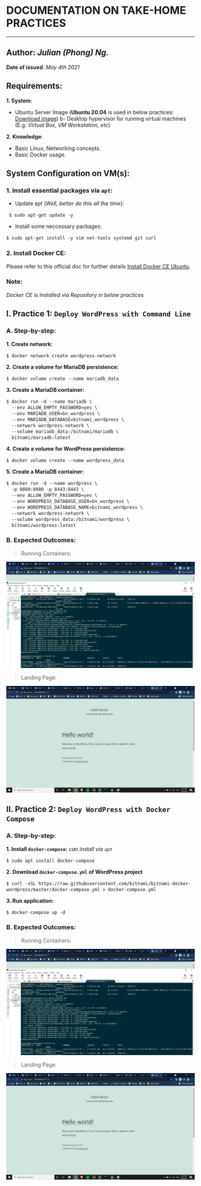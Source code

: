 # DOCUMENTATION ON TAKE-HOME PRACTICES
---
## **Author:** *Julian (Phong) Ng.*
**Date of issued**: *May 4th 2021*

## Requirements:
**1. System**:
- Ubuntu Server Image (**Ubuntu 20.04** is used in below practices: [Download image](https://ubuntu.com/download/server))
 b- Desktop hypervisor for running virtual machines (E.g: *Virtual Box, VM Workstation, etc*)

**2. Knowledge**:
- Basic Linux, Networking concepts.
- Basic Docker usage.

## System Configuration on VM(s):

### 1. Install essential packages via `apt`:
- Update apt (*Well, better do this all the time*):
```
 $ sudo apt-get update -y
```
- Install some neccessary packages:
```
$ sudo apt-get install -y vim net-tools systemd git curl  
```

### 2. Install Docker CE:

Please refer to this official doc for further details [Install Docker CE Ubuntu](https://docs.docker.com/engine/install/ubuntu/).

### **Note:** 
*Docker CE is installed via Repository in below practices*

## I. Practice 1: `Deploy WordPress with Command Line`

### A. Step-by-step:

**1. Create network:**
```
$ docker network create wordpress-network
```

**2. Create a volume for MariaDB persistence:**
```
$ docker volume create --name mariadb_data
```

**3. Create a MariaDB container:**
```
$ docker run -d --name mariadb \
  --env ALLOW_EMPTY_PASSWORD=yes \
  --env MARIADB_USER=bn_wordpress \
  --env MARIADB_DATABASE=bitnami_wordpress \
  --network wordpress-network \
  --volume mariadb_data:/bitnami/mariadb \
  bitnami/mariadb:latest
```


**4. Create a volume for WordPress persistence:**
```
$ docker volume create --name wordpress_data
```

**5. Create a MariaDB container:**
```
$ docker run -d --name wordpress \
  -p 8080:8080 -p 8443:8443 \
  --env ALLOW_EMPTY_PASSWORD=yes \
  --env WORDPRESS_DATABASE_USER=bn_wordpress \
  --env WORDPRESS_DATABASE_NAME=bitnami_wordpress \
  --network wordpress-network \
  --volume wordpress_data:/bitnami/wordpress \
  bitnami/wordpress:latest
```

### B. Expected Outcomes:
> Running Containers:

<img src="./imgs/hw1 - docker.png">

> Landing Page:
<img src="./imgs/hw1 - page.png">

## II. Practice 2: `Deploy WordPress with Docker Compose`

### A. Step-by-step:

**1. Install `docker-compose`:** *can install via `apt`* 
```
$ sudo apt install docker-compose
```

**2. Download `docker-compose.yml` of WordPress project**
```
$ curl -sSL https://raw.githubusercontent.com/bitnami/bitnami-docker-wordpress/master/docker-compose.yml > docker-compose.yml
```

**3. Run application:**
```
$ docker-compose up -d
```

### B. Expected Outcomes:
> Running Containers:

<img src="./imgs/hw1 - docker.png">

> Landing Page:
<img src="./imgs/hw1 - page.png">

